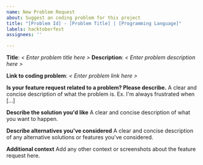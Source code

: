 ```yaml
---
name: New Problem Request
about: Suggest an coding problem for this project
title: "[Problem Id] - [Problem Title] | [Programming Language]"
labels: hacktoberfest
assignees: ''

---
```


**Title**: _< Enter problem title here >_
**Description**: _< Enter problem description here >_

**Link to coding problem**: _< Enter problem link here >_

**Is your feature request related to a problem? Please describe.**
A clear and concise description of what the problem is. Ex. I'm always frustrated when [...]

**Describe the solution you'd like**
A clear and concise description of what you want to happen.

**Describe alternatives you've considered**
A clear and concise description of any alternative solutions or features you've considered.

**Additional context**
Add any other context or screenshots about the feature request here.
